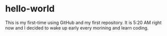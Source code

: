 # hello-world
This is my first-time using GitHub and my first repository.
It is 5:20 AM right now and I decided to wake up early every morining and learn coding.
